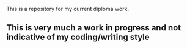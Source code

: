 This is a repository for my current diploma work.
## This is very much a work in progress and not indicative of my coding/writing style
